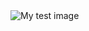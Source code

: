 <!DOCTYPE html>
<html>
  <head>
    <meta charset="utf-8">
    <title>My Stylish Website</title>
  </head>
  <body>
    <img src="images/firefox-icon.png" alt="My test image">
  </body>
</html>
